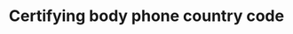---
title: 'Certifying body phone country code'
field: 'is.certifyingBody.phoneCountryCode'
slug: 'certification-certifying-body-phone-country-code'
description: 'International subscriber dialing (ISD) codes'
required: False
module: 'Certifying Body'
cluster: 'Certification'
policy: 'Numeric value. Single value only.'
layout: 'home'
---